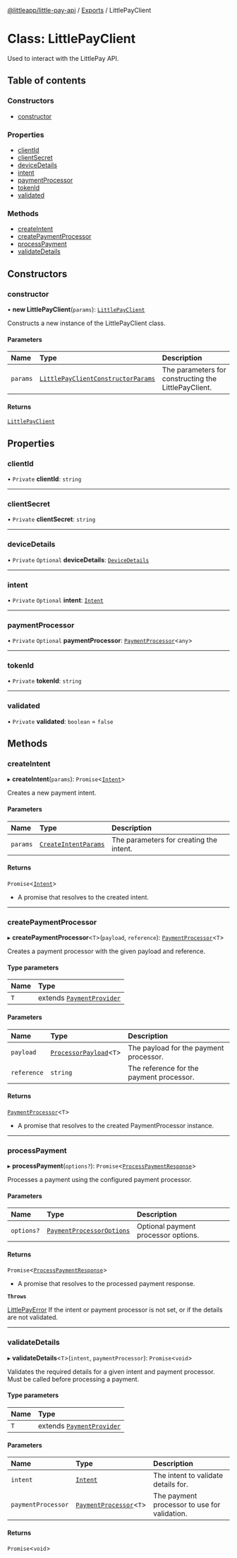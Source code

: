 [@littleapp/little-pay-api](../README.md) / [Exports](../modules.md) / LittlePayClient

# Class: LittlePayClient

Used to interact with the LittlePay API.

## Table of contents

### Constructors

- [constructor](LittlePayClient.md#constructor)

### Properties

- [clientId](LittlePayClient.md#clientid)
- [clientSecret](LittlePayClient.md#clientsecret)
- [deviceDetails](LittlePayClient.md#devicedetails)
- [intent](LittlePayClient.md#intent)
- [paymentProcessor](LittlePayClient.md#paymentprocessor)
- [tokenId](LittlePayClient.md#tokenid)
- [validated](LittlePayClient.md#validated)

### Methods

- [createIntent](LittlePayClient.md#createintent)
- [createPaymentProcessor](LittlePayClient.md#createpaymentprocessor)
- [processPayment](LittlePayClient.md#processpayment)
- [validateDetails](LittlePayClient.md#validatedetails)

## Constructors

### constructor

• **new LittlePayClient**(`params`): [`LittlePayClient`](LittlePayClient.md)

Constructs a new instance of the LittlePayClient class.

#### Parameters

| Name | Type | Description |
| :------ | :------ | :------ |
| `params` | [`LittlePayClientConstructorParams`](../modules.md#littlepayclientconstructorparams) | The parameters for constructing the LittlePayClient. |

#### Returns

[`LittlePayClient`](LittlePayClient.md)

## Properties

### clientId

• `Private` **clientId**: `string`

___

### clientSecret

• `Private` **clientSecret**: `string`

___

### deviceDetails

• `Private` `Optional` **deviceDetails**: [`DeviceDetails`](../modules.md#devicedetails)

___

### intent

• `Private` `Optional` **intent**: [`Intent`](Intent.md)

___

### paymentProcessor

• `Private` `Optional` **paymentProcessor**: [`PaymentProcessor`](PaymentProcessor.md)\<`any`\>

___

### tokenId

• `Private` **tokenId**: `string`

___

### validated

• `Private` **validated**: `boolean` = `false`

## Methods

### createIntent

▸ **createIntent**(`params`): `Promise`\<[`Intent`](Intent.md)\>

Creates a new payment intent.

#### Parameters

| Name | Type | Description |
| :------ | :------ | :------ |
| `params` | [`CreateIntentParams`](../modules.md#createintentparams) | The parameters for creating the intent. |

#### Returns

`Promise`\<[`Intent`](Intent.md)\>

- A promise that resolves to the created intent.

___

### createPaymentProcessor

▸ **createPaymentProcessor**\<`T`\>(`payload`, `reference`): [`PaymentProcessor`](PaymentProcessor.md)\<`T`\>

Creates a payment processor with the given payload and reference.

#### Type parameters

| Name | Type |
| :------ | :------ |
| `T` | extends [`PaymentProvider`](../modules.md#paymentprovider) |

#### Parameters

| Name | Type | Description |
| :------ | :------ | :------ |
| `payload` | [`ProcessorPayload`](../interfaces/ProcessorPayload.md)\<`T`\> | The payload for the payment processor. |
| `reference` | `string` | The reference for the payment processor. |

#### Returns

[`PaymentProcessor`](PaymentProcessor.md)\<`T`\>

- A promise that resolves to the created PaymentProcessor instance.

___

### processPayment

▸ **processPayment**(`options?`): `Promise`\<[`ProcessPaymentResponse`](../modules.md#processpaymentresponse)\>

Processes a payment using the configured payment processor.

#### Parameters

| Name | Type | Description |
| :------ | :------ | :------ |
| `options?` | [`PaymentProcessorOptions`](../modules.md#paymentprocessoroptions) | Optional payment processor options. |

#### Returns

`Promise`\<[`ProcessPaymentResponse`](../modules.md#processpaymentresponse)\>

- A promise that resolves to the processed payment response.

**`Throws`**

[LittlePayError](LittlePayError.md) If the intent or payment processor is not set, or if the details are not validated.

___

### validateDetails

▸ **validateDetails**\<`T`\>(`intent`, `paymentProcessor`): `Promise`\<`void`\>

Validates the required details for a given intent and payment processor. Must be called before processing a payment.

#### Type parameters

| Name | Type |
| :------ | :------ |
| `T` | extends [`PaymentProvider`](../modules.md#paymentprovider) |

#### Parameters

| Name | Type | Description |
| :------ | :------ | :------ |
| `intent` | [`Intent`](Intent.md) | The intent to validate details for. |
| `paymentProcessor` | [`PaymentProcessor`](PaymentProcessor.md)\<`T`\> | The payment processor to use for validation. |

#### Returns

`Promise`\<`void`\>
